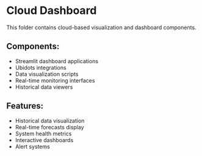# Cloud Dashboard

This folder contains cloud-based visualization and dashboard components.

## Components:
- Streamlit dashboard applications
- Ubidots integrations
- Data visualization scripts
- Real-time monitoring interfaces
- Historical data viewers

## Features:
- Historical data visualization
- Real-time forecasts display
- System health metrics
- Interactive dashboards
- Alert systems
